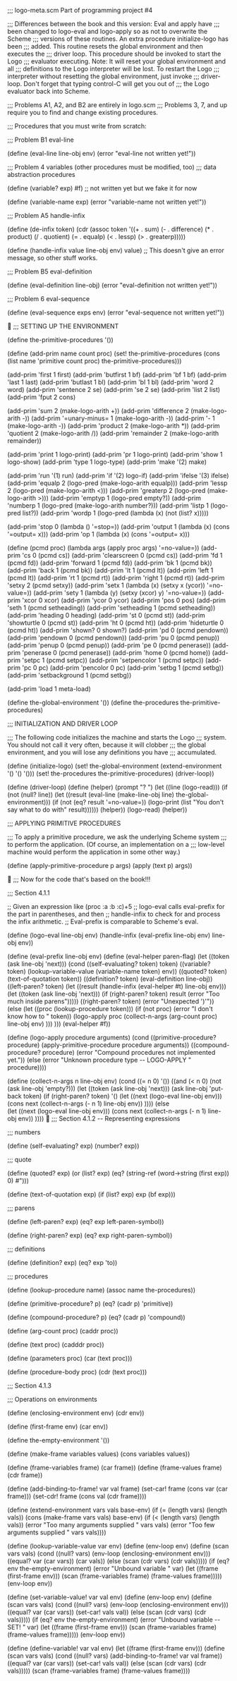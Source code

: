 ;;; logo-meta.scm      Part of programming project #4

;;; Differences between the book and this version:  Eval and apply have
;;; been changed to logo-eval and logo-apply so as not to overwrite the Scheme
;;; versions of these routines. An extra procedure initialize-logo has been
;;; added. This routine resets the global environment and then executes the
;;; driver loop. This procedure should be invoked to start the Logo
;;; evaluator executing.  Note: It will reset your global environment and all
;;; definitions to the Logo interpreter will be lost. To restart the Logo
;;; interpreter without resetting the global environment, just invoke
;;; driver-loop.  Don't forget that typing control-C will get you out of
;;; the Logo evaluator back into Scheme.

;;; Problems A1, A2, and B2 are entirely in logo.scm
;;; Problems 3, 7, and up require you to find and change existing procedures.

;;;  Procedures that you must write from scratch:

;;; Problem B1    eval-line

(define (eval-line line-obj env)
  (error "eval-line not written yet!"))


;;; Problem 4    variables  (other procedures must be modified, too)
;;; data abstraction procedures

(define (variable? exp)
  #f)            ;; not written yet but we fake it for now

(define (variable-name exp)
  (error "variable-name not written yet!"))


;;; Problem A5   handle-infix

(define (de-infix token)
  (cdr (assoc token '((+ . sum)
		      (- . difference)
		      (* . product)
		      (/ . quotient)
		      (= . equalp)
		      (< . lessp)
		      (> . greaterp)))))

(define (handle-infix value line-obj env)
  value)   ;; This doesn't give an error message, so other stuff works.


;;; Problem B5    eval-definition

(define (eval-definition line-obj)
  (error "eval-definition not written yet!"))


;;; Problem 6    eval-sequence

(define (eval-sequence exps env)
  (error "eval-sequence not written yet!"))




;;; SETTING UP THE ENVIRONMENT

(define the-primitive-procedures '())

(define (add-prim name count proc)
  (set! the-primitive-procedures
	(cons (list name 'primitive count proc)
	      the-primitive-procedures)))

(add-prim 'first 1 first)
(add-prim 'butfirst 1 bf)
(add-prim 'bf 1 bf)
(add-prim 'last 1 last)
(add-prim 'butlast 1 bl)
(add-prim 'bl 1 bl)
(add-prim 'word 2 word)
(add-prim 'sentence 2 se)
(add-prim 'se 2 se)
(add-prim 'list 2 list)
(add-prim 'fput 2 cons)

(add-prim 'sum 2 (make-logo-arith +))
(add-prim 'difference 2 (make-logo-arith -))
(add-prim '=unary-minus= 1 (make-logo-arith -))
(add-prim '- 1 (make-logo-arith -))
(add-prim 'product 2 (make-logo-arith *))
(add-prim 'quotient 2 (make-logo-arith /))
(add-prim 'remainder 2 (make-logo-arith remainder))

(add-prim 'print 1 logo-print)
(add-prim 'pr 1 logo-print)
(add-prim 'show 1 logo-show)
(add-prim 'type 1 logo-type)
(add-prim 'make '(2) make)

(add-prim 'run '(1) run)
(add-prim 'if '(2) logo-if)
(add-prim 'ifelse '(3) ifelse)
(add-prim 'equalp 2 (logo-pred (make-logo-arith equalp)))
(add-prim 'lessp 2 (logo-pred (make-logo-arith <)))
(add-prim 'greaterp 2 (logo-pred (make-logo-arith >)))
(add-prim 'emptyp 1 (logo-pred empty?))
(add-prim 'numberp 1 (logo-pred (make-logo-arith number?)))
(add-prim 'listp 1 (logo-pred list?))
(add-prim 'wordp 1 (logo-pred (lambda (x) (not (list? x)))))

(add-prim 'stop 0 (lambda () '=stop=))
(add-prim 'output 1 (lambda (x) (cons '=output= x)))
(add-prim 'op 1 (lambda (x) (cons '=output= x)))

(define (pcmd proc) (lambda args (apply proc args) '=no-value=))
(add-prim 'cs 0 (pcmd cs))
(add-prim 'clearscreen 0 (pcmd cs))
(add-prim 'fd 1 (pcmd fd))
(add-prim 'forward 1 (pcmd fd))
(add-prim 'bk 1 (pcmd bk))
(add-prim 'back 1 (pcmd bk))
(add-prim 'lt 1 (pcmd lt))
(add-prim 'left 1 (pcmd lt))
(add-prim 'rt 1 (pcmd rt))
(add-prim 'right 1 (pcmd rt))
(add-prim 'setxy 2 (pcmd setxy))
(add-prim 'setx 1 (lambda (x) (setxy x (ycor)) '=no-value=))
(add-prim 'sety 1 (lambda (y) (setxy (xcor) y) '=no-value=))
(add-prim 'xcor 0 xcor)
(add-prim 'ycor 0 ycor)
(add-prim 'pos 0 pos)
(add-prim 'seth 1 (pcmd setheading))
(add-prim 'setheading 1 (pcmd setheading))
(add-prim 'heading 0 heading)
(add-prim 'st 0 (pcmd st))
(add-prim 'showturtle 0 (pcmd st))
(add-prim 'ht 0 (pcmd ht))
(add-prim 'hideturtle 0 (pcmd ht))
(add-prim 'shown? 0 shown?)
(add-prim 'pd 0 (pcmd pendown))
(add-prim 'pendown 0 (pcmd pendown))
(add-prim 'pu 0 (pcmd penup))
(add-prim 'penup 0 (pcmd penup))
(add-prim 'pe 0 (pcmd penerase))
(add-prim 'penerase 0 (pcmd penerase))
(add-prim 'home 0 (pcmd home))
(add-prim 'setpc 1 (pcmd setpc))
(add-prim 'setpencolor 1 (pcmd setpc))
(add-prim 'pc 0 pc)
(add-prim 'pencolor 0 pc)
(add-prim 'setbg 1 (pcmd setbg))
(add-prim 'setbackground 1 (pcmd setbg))

(add-prim 'load 1 meta-load)

(define the-global-environment '())
(define the-procedures the-primitive-procedures)

;;; INITIALIZATION AND DRIVER LOOP

;;; The following code initializes the machine and starts the Logo
;;; system.  You should not call it very often, because it will clobber
;;; the global environment, and you will lose any definitions you have
;;; accumulated.

(define (initialize-logo)
  (set! the-global-environment (extend-environment '() '() '()))
  (set! the-procedures the-primitive-procedures)
  (driver-loop))

(define (driver-loop)
  (define (helper)
    (prompt "? ")
    (let ((line (logo-read)))
      (if (not (null? line))
  	  (let ((result (eval-line (make-line-obj line)
				   the-global-environment)))
	    (if (not (eq? result '=no-value=))
		(logo-print (list "You don't say what to do with" result))))))
    (helper))
  (logo-read)
  (helper))

;;; APPLYING PRIMITIVE PROCEDURES

;;; To apply a primitive procedure, we ask the underlying Scheme system
;;; to perform the application.  (Of course, an implementation on a
;;; low-level machine would perform the application in some other way.)

(define (apply-primitive-procedure p args)
  (apply (text p) args))


;;; Now for the code that's based on the book!!!


;;; Section 4.1.1

;; Given an expression like (proc :a :b :c)+5
;; logo-eval calls eval-prefix for the part in parentheses, and then
;; handle-infix to check for and process the infix arithmetic.
;; Eval-prefix is comparable to Scheme's eval.

(define (logo-eval line-obj env)
  (handle-infix (eval-prefix line-obj env) line-obj env))

(define (eval-prefix line-obj env)
  (define (eval-helper paren-flag)
    (let ((token (ask line-obj 'next)))
      (cond ((self-evaluating? token) token)
            ((variable? token)
	     (lookup-variable-value (variable-name token) env))
            ((quoted? token) (text-of-quotation token))
            ((definition? token) (eval-definition line-obj))
	    ((left-paren? token)
	     (let ((result (handle-infix (eval-helper #t)
				       	 line-obj
				       	 env)))
	       (let ((token (ask line-obj 'next)))
	       	 (if (right-paren? token)
		     result
		     (error "Too much inside parens")))))
	    ((right-paren? token)
	     (error "Unexpected ')'"))
            (else
	     (let ((proc (lookup-procedure token)))
	       (if (not proc) (error "I don't know how  to " token))
	       (logo-apply proc
			   (collect-n-args (arg-count proc)
					   line-obj
					   env) ))) )))
  (eval-helper #f))

(define (logo-apply procedure arguments)
  (cond ((primitive-procedure? procedure)
         (apply-primitive-procedure procedure arguments))
        ((compound-procedure? procedure)
	 (error "Compound procedures not implemented yet."))
        (else
         (error "Unknown procedure type -- LOGO-APPLY " procedure))))

(define (collect-n-args n line-obj env)
  (cond ((= n 0) '())
	((and (< n 0) (not (ask line-obj 'empty?)))
	 (let ((token (ask line-obj 'next)))
	   (ask line-obj 'put-back token)
	   (if (right-paren? token)
	       '()
      	       (let ((next (logo-eval line-obj env)))
        	 (cons next
	      	       (collect-n-args (- n 1) line-obj env)) ))))
	(else      
      	 (let ((next (logo-eval line-obj env)))
           (cons next
	      	 (collect-n-args (- n 1) line-obj env)) ))))

;;; Section 4.1.2 -- Representing expressions

;;; numbers

(define (self-evaluating? exp) (number? exp))

;;; quote

(define (quoted? exp)
  (or (list? exp)
      (eq? (string-ref (word->string (first exp)) 0) #\")))

(define (text-of-quotation exp)
  (if (list? exp)
      exp
      (bf exp)))

;;; parens

(define (left-paren? exp) (eq? exp left-paren-symbol))

(define (right-paren? exp) (eq? exp right-paren-symbol))

;;; definitions

(define (definition? exp)
  (eq? exp 'to))

;;; procedures

(define (lookup-procedure name)
  (assoc name the-procedures))

(define (primitive-procedure? p)
  (eq? (cadr p) 'primitive))

(define (compound-procedure? p)
  (eq? (cadr p) 'compound))

(define (arg-count proc)
  (caddr proc))

(define (text proc)
  (cadddr proc))

(define (parameters proc) (car (text proc)))

(define (procedure-body proc) (cdr (text proc)))

;;; Section 4.1.3

;;; Operations on environments

(define (enclosing-environment env) (cdr env))

(define (first-frame env) (car env))

(define the-empty-environment '())

(define (make-frame variables values)
  (cons variables values))

(define (frame-variables frame) (car frame))
(define (frame-values frame) (cdr frame))

(define (add-binding-to-frame! var val frame)
  (set-car! frame (cons var (car frame)))
  (set-cdr! frame (cons val (cdr frame))))

(define (extend-environment vars vals base-env)
  (if (= (length vars) (length vals))
      (cons (make-frame vars vals) base-env)
      (if (< (length vars) (length vals))
          (error "Too many arguments supplied " vars vals)
          (error "Too few arguments supplied " vars vals))))

(define (lookup-variable-value var env)
  (define (env-loop env)
    (define (scan vars vals)
      (cond ((null? vars)
             (env-loop (enclosing-environment env)))
            ((equal? var (car vars))
             (car vals))
            (else (scan (cdr vars) (cdr vals)))))
    (if (eq? env the-empty-environment)
        (error "Unbound variable " var)
        (let ((frame (first-frame env)))
          (scan (frame-variables frame)
                (frame-values frame)))))
  (env-loop env))

(define (set-variable-value! var val env)
  (define (env-loop env)
    (define (scan vars vals)
      (cond ((null? vars)
             (env-loop (enclosing-environment env)))
            ((equal? var (car vars))
             (set-car! vals val))
            (else (scan (cdr vars) (cdr vals)))))
    (if (eq? env the-empty-environment)
        (error "Unbound variable -- SET! " var)
        (let ((frame (first-frame env)))
          (scan (frame-variables frame)
                (frame-values frame)))))
  (env-loop env))

(define (define-variable! var val env)
  (let ((frame (first-frame env)))
    (define (scan vars vals)
      (cond ((null? vars)
             (add-binding-to-frame! var val frame))
            ((equal? var (car vars))
             (set-car! vals val))
            (else (scan (cdr vars) (cdr vals)))))
    (scan (frame-variables frame)
          (frame-values frame))))